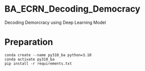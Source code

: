 # BA_ECRN_Decoding_Democracy
Decoding Demorcracy using Deep Learning Model 

# Preparation 

```
conda create --name py310_ba python=3.10
conda activate py310_ba
pip install -r requirements.txt
```
